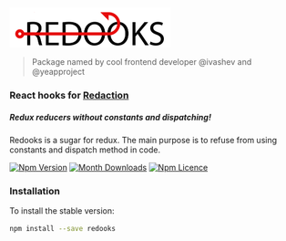 <p>
  <img src="./images/redaction-logo-big.png" height="70" />
</p>

> Package named by cool frontend developer @ivashev and @yeapproject

### React hooks for [Redaction](https://github.com/pavelivanov/redaction)

##### Redux reducers without constants and dispatching!

Redooks is a sugar for redux. The main purpose is to refuse from using constants and dispatch method in code.

[![Npm Version](https://badge.fury.io/js/redooks.svg)](https://www.npmjs.com/package/redooks)
[![Month Downloads](https://img.shields.io/npm/dm/redooks.svg)](http://npm-stat.com/charts.html?package=redooks)
[![Npm Licence](https://img.shields.io/npm/l/redooks.svg)](https://www.npmjs.com/package/redooks)


### Installation

To install the stable version:

```bash
npm install --save redooks
```
